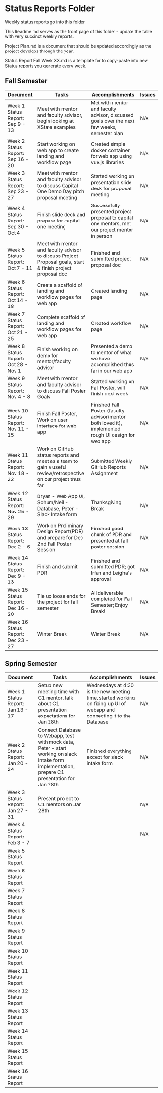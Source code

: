 # Status Reports Folder
Weekly status reports go into this folder

This Readme.md serves as the front page of this folder - update the table with very succinct weekly reports.

Project Plan.md is a document that should be updated accordingly as the project develops through the year.

Status Report Fall Week XX.md is a template for to copy-paste into new Status reports you generate every week.

## Fall Semester

| Document | Tasks | Accomplishments | Issues |
|---|---|---|---|
| Week 1 Status Report: Sep 9 - 13 | Meet with mentor and faculty advisor, begin looking at XState examples | Met with mentor and faculty advisor, discussed goals over the next few weeks, semester plan | N/A |
| Week 2 Status Report: Sep 16 - 20 | Start working on web app to create landing and workflow page | Created simple docker container for web app using vue.js libraries | N/A |
| Week 3 Status Report: Sep 23 - 27 | Meet with mentor and faculty advisor to discuss Capital One Demo Day pitch proposal meeting | Started working on presentation slide deck for proposal meeting | N/A |
| Week 4 Status Report: Sep 30 - Oct 4 | Finish slide deck and prepare for capital one meeting | Successfully presented project proposal to capital one mentors, met our project mentor in person | N/A |
| Week 5 Status Report: Oct 7 - 11 | Meet with mentor and faculty advisor to discuss Project Proposal goals, start & finish project proposal doc | Finished and submitted project proposal doc | N/A |
| Week 6 Status Report: Oct 14 - 18 | Create a scaffold of landing and workflow pages for web app | Created landing page | N/A |
| Week 7 Status Report: Oct 21 - 25 | Complete scaffold of landing and workflow pages for web app | Created workflow page | N/A |
| Week 8 Status Report: Oct 28 - Nov 1 | Finish working on demo for mentor/faculty advisor | Presented a demo to mentor of what we have accomplished thus far in our web app | N/A |
| Week 9 Status Report: Nov 4 - 8 | Meet with mentor and faculty advisor to discuss Fall Poster Goals | Started working on Fall Poster, will finish next week | N/A |
| Week 10 Status Report: Nov 11 - 15 | Finish Fall Poster, Work on user interface for web app | Finished Fall Poster (faculty advisor/mentor both loved it), implemented rough UI design for web app | N/A |
| Week 11 Status Report: Nov 18 - 22 | Work on GitHub status reports and meet as a team to gain a useful review/retrospective on our project thus far | Submitted Weekly GitHub Reports Assignment | N/A |
| Week 12 Status Report: Nov 25 - 29 | Bryan - Web App UI, Sohum/Neil - Database, Peter - Slack Intake form | Thanksgiving Break | N/A |
| Week 13 Status Report: Dec 2 - 6 | Work on Preliminary Design Report(PDR) and prepare for Dec 2nd Fall Poster Session | Finished good chunk of PDR and presented at fall poster session | N/A |
| Week 14 Status Report: Dec 9 - 13 | Finish and submit PDR | Finished and submitted PDR; got Irfan and Leigha's approval | N/A |
| Week 15 Status Report: Dec 16 - 20 | Tie up loose ends for the project for fall semester | All deliverable completed for Fall Semester; Enjoy Break! | N/A |
| Week 16 Status Report: Dec 23 - 27 | Winter Break | Winter Break | N/A |

## Spring Semester

| Document | Tasks | Accomplishments| Issues |
|---|---|---|---|
| Week 1 Status Report: Jan 13 - 17 | Setup new meeting time with C1 mentor, talk about C1 presentation expectations for Jan 28th | Wednesdays at 4:30 is the new meeting time, started working on fixing up UI of webapp and connecting it to the Database | N/A |
| Week 2 Status Report: Jan 20 - 24 | Connect Database to Webapp, test with mock data, Peter - start working on slack intake form implementation, prepare C1 presentation for Jan 28th | Finished everything except for slack intake form | N/A |
| Week 3 Status Report: Jan 27 - 31 | Present project to C1 mentors on Jan 28th |  | N/A |
| Week 4 Status Report: Feb 3 - 7 |  |  | N/A |
| Week 5 Status Report | | | |
| Week 6 Status Report | | | |
| Week 7 Status Report | | | |
| Week 8 Status Report | | | |
| Week 9 Status Report | | | |
| Week 10 Status Report | | | |
| Week 11 Status Report | | | |
| Week 12 Status Report | | | |
| Week 13 Status Report | | | |
| Week 14 Status Report | | | |
| Week 15 Status Report | | | |
| Week 16 Status Report | | | |
